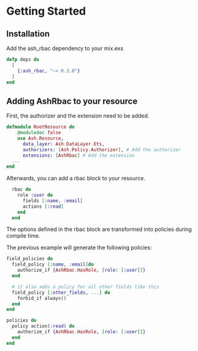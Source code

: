 # Getting Started

## Installation

Add the ash_rbac dependency to your mix.exs

```elixir
defp deps do
  [
    {:ash_rbac, "~> 0.3.0"}
  ]
end
```

## Adding AshRbac to your resource

First, the authorizer and the extension need to be added.

```elixir
defmodule RootResource do
    @moduledoc false
    use Ash.Resource,
      data_layer: Ash.DataLayer.Ets,
      authorizers: [Ash.Policy.Authorizer], # Add the authorizer
      extensions: [AshRbac] # Add the extension
  ...
end
```

Afterwards, you can add a rbac block to your resource.

```elixir
  rbac do
    role :user do
      fields [:name, :email]
      actions [:read]
    end
  end
```

The options defined in the rbac block are transformed into policies during compile time.

The previous example will generate the following policies:

```elixir
field_policies do
  field_policy [:name, :email]do
    authorize_if {AshRbac.HasRole, [role: [:user]]}
  end

  # it also adds a policy for all other fields like this
  field_policy [:other_fields, ...] do
    forbid_if always()
  end
end

policies do
  policy action(:read) do
    authorize_if {AshRbac.HasRole, [role: [:user]]}
  end
end
```
